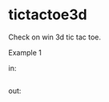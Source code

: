 <!-- ENGLISH -->
# tictactoe3d

Check on win 3d tic tac toe.


Example 1

in:
```

```
out:
```

```